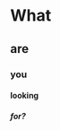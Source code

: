 # What
## are
### you
#### looking
##### for?

<!-- ![stats](https://github-readme-stats.vercel.app/api?username=dwisiswant0&show_icons=true&hide_title=true&count_private=true&theme=radical)


![most-langs](https://github-readme-stats.vercel.app/api/top-langs/?username=dwisiswant0&hide=javascript,html&theme=radical&layout=compact)
![](https://www.piskelapp.com/static/resources/home/features/feature-open-source@2x.gif) -->

<!-- ![stats](https://github-readme-stats.vercel.app/api?username=dwisiswant0&show_icons=true&hide_title=true&count_private=true&theme=radical)

---

I am 21 yo, and I open-source almost everything I can, mostly for security and bug bounty stuff to pwn & automate all the things, and I try to reply to everyone needing help using these projects. Obviously, this takes time. You can use this service for free. See what I maintain at pinned repository on my GitHub profile.

However, if you've made some money using my tools or just want to encourage me to continue creating stuff, please consider giving back or [![support](https://img.shields.io/badge/$-support-ff69b4.svg?style=flat)](https://www.buymeacoffee.com/dw1) my efforts and help it grow by buying me coffee - but only if you're definitely able to! 😊🎉

<a href="https://www.buymeacoffee.com/dw1" target="_blank"><img src="https://www.buymeacoffee.com/assets/img/custom_images/orange_img.png" alt="Buy Me A Coffee" style="height: 41px !important;width: 174px !important;box-shadow: 0px 3px 2px 0px rgba(190, 190, 190, 0.5) !important;-webkit-box-shadow: 0px 3px 2px 0px rgba(190, 190, 190, 0.5) !important;" ></a>

---

![most-langs](https://github-readme-stats.vercel.app/api/top-langs/?username=dwisiswant0&hide=javascript,html&theme=radical&layout=compact) -->

<!--
**dwisiswant0/dwisiswant0** is a ✨ _special_ ✨ repository because its `README.md` (this file) appears on your GitHub profile.

Here are some ideas to get you started:

- 🔭 I’m currently working on ...
- 🌱 I’m currently learning ...
- 👯 I’m looking to collaborate on ...
- 🤔 I’m looking for help with ...
- 💬 Ask me about ...
- 📫 How to reach me: ...
- 😄 Pronouns: ...
- ⚡ Fun fact: ...
-->
